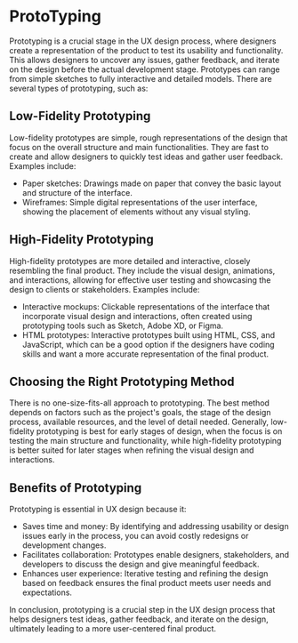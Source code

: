 # ProtoTyping

Prototyping is a crucial stage in the UX design process, where designers create a representation of the product to test its usability and functionality. This allows designers to uncover any issues, gather feedback, and iterate on the design before the actual development stage. Prototypes can range from simple sketches to fully interactive and detailed models. There are several types of prototyping, such as:

## Low-Fidelity Prototyping
Low-fidelity prototypes are simple, rough representations of the design that focus on the overall structure and main functionalities. They are fast to create and allow designers to quickly test ideas and gather user feedback. Examples include:

- Paper sketches: Drawings made on paper that convey the basic layout and structure of the interface.
- Wireframes: Simple digital representations of the user interface, showing the placement of elements without any visual styling.

## High-Fidelity Prototyping
High-fidelity prototypes are more detailed and interactive, closely resembling the final product. They include the visual design, animations, and interactions, allowing for effective user testing and showcasing the design to clients or stakeholders. Examples include:

- Interactive mockups: Clickable representations of the interface that incorporate visual design and interactions, often created using prototyping tools such as Sketch, Adobe XD, or Figma.
- HTML prototypes: Interactive prototypes built using HTML, CSS, and JavaScript, which can be a good option if the designers have coding skills and want a more accurate representation of the final product.

## Choosing the Right Prototyping Method
There is no one-size-fits-all approach to prototyping. The best method depends on factors such as the project's goals, the stage of the design process, available resources, and the level of detail needed. Generally, low-fidelity prototyping is best for early stages of design, when the focus is on testing the main structure and functionality, while high-fidelity prototyping is better suited for later stages when refining the visual design and interactions.

## Benefits of Prototyping
Prototyping is essential in UX design because it:

- Saves time and money: By identifying and addressing usability or design issues early in the process, you can avoid costly redesigns or development changes.
- Facilitates collaboration: Prototypes enable designers, stakeholders, and developers to discuss the design and give meaningful feedback.
- Enhances user experience: Iterative testing and refining the design based on feedback ensures the final product meets user needs and expectations.

In conclusion, prototyping is a crucial step in the UX design process that helps designers test ideas, gather feedback, and iterate on the design, ultimately leading to a more user-centered final product.